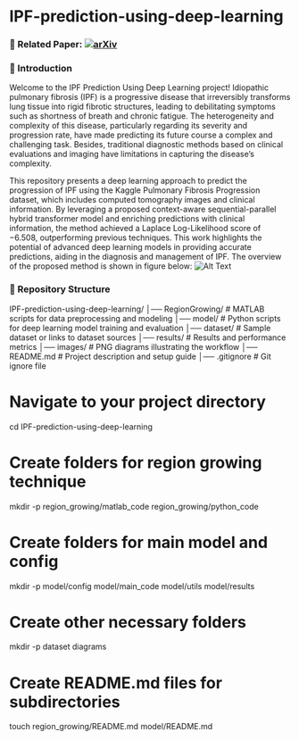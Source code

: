 # IPF-prediction-using-deep-learning
### 📄 Related Paper: [![arXiv](https://img.shields.io/badge/arXiv-YourPaperID-red)](https://arxiv.org/abs/YourPaperID)
### 👋 Introduction 

Welcome to the IPF Prediction Using Deep Learning project! Idiopathic pulmonary fibrosis (IPF) is a progressive disease that irreversibly transforms lung tissue into rigid fibrotic structures, leading to debilitating symptoms such as shortness of breath and chronic fatigue. The heterogeneity and complexity of this disease, particularly regarding its severity and progression rate, have made predicting its future course a complex and challenging task. Besides, traditional diagnostic methods based on clinical evaluations and imaging have limitations in capturing the disease’s complexity.

This repository presents a deep learning approach to predict the progression of IPF using the Kaggle Pulmonary Fibrosis Progression dataset, which includes computed tomography images and clinical information. By leveraging a proposed context-aware sequential-parallel hybrid transformer model and enriching predictions with clinical information, the method achieved a Laplace Log-Likelihood score of −6.508, outperforming previous techniques. This work highlights the potential of advanced deep learning models in providing accurate predictions, aiding in the diagnosis and management of IPF. The overview of the proposed method is shown in figure below:
![Alt Text](images/overview.png)
### 📂 Repository Structure
IPF-prediction-using-deep-learning/
│── RegionGrowing/          # MATLAB scripts for data preprocessing and modeling
│── model/          # Python scripts for deep learning model training and evaluation
│── dataset/              # Sample dataset or links to dataset sources
│── results/              # Results and performance metrics
│── images/             # PNG diagrams illustrating the workflow
│── README.md             # Project description and setup guide
│── .gitignore            # Git ignore file


# Navigate to your project directory
cd IPF-prediction-using-deep-learning

# Create folders for region growing technique
mkdir -p region_growing/matlab_code region_growing/python_code

# Create folders for main model and config
mkdir -p model/config model/main_code model/utils model/results

# Create other necessary folders
mkdir -p dataset diagrams

# Create README.md files for subdirectories
touch region_growing/README.md model/README.md



